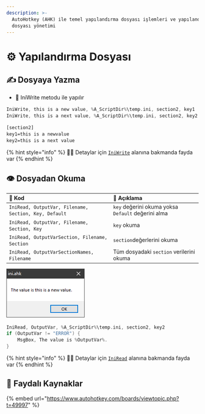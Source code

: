 ```yaml
---
description: >-
  AutoHotkey (AHK) ile temel yapılandırma dosyası işlemleri ve yapılandırma
  dosyası yönetimi
---
```


# ⚙️ Yapılandırma Dosyası

## ✍ Dosyaya Yazma

* 💠 IniWrite metodu ile yapılır

```c
IniWrite, this is a new value, %A_ScriptDir%\temp.ini, section2, key1
IniWrite, this is a next value, %A_ScriptDir%\temp.ini, section2, key2
```

```ocaml
[section2]
key1=this is a newvalue
key2=this is a next value
```

{% hint style="info" %}
‍🧙‍♂ Detaylar için [`IniWrite`](https://www.autohotkey.com/docs/commands/IniWrite.htm) alanına bakmanda fayda var
{% endhint %}

## 👁️ Dosyadan Okuma

| 💠 Kod | 📝 Açıklama |
| :--- | :--- |
| `IniRead, OutputVar, Filename, Section, Key, Default` | `key` değerini okuma yoksa `Default` değerini alma |
| `IniRead, OutputVar, Filename, Section, Key` | `key` okuma |
| `IniRead, OutputVarSection, Filename, Section` | `section`değerlerini okuma |
| `IniRead, OutputVarSectionNames, Filename` | Tüm dosyadaki `section` verilerini okuma |

![](.gitbook/assets/image.png)

```c
IniRead, OutputVar, %A_ScriptDir%\temp.ini, section2, key2
if (OutputVar != "ERROR") {
    MsgBox, The value is %OutputVar%.
}
```

{% hint style="info" %}
‍🧙‍♂ Detaylar için [`IniRead`](https://www.autohotkey.com/docs/commands/IniRead.htm) alanına bakmanda fayda var
{% endhint %}

## 🔗 Faydalı Kaynaklar

{% embed url="https://www.autohotkey.com/boards/viewtopic.php?t=49997" %}

